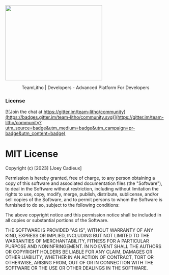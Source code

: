  <img align="center" class="img-responsive" src="./assets/logo_main.png" alt="" width="304" height="236">
<p align="center"> 
   TeamLitho | Developers - Advanced Platform For Developers
</p>


### License

[![Join the chat at https://gitter.im/team-litho/community](https://badges.gitter.im/team-litho/community.svg)](https://gitter.im/team-litho/community?utm_source=badge&utm_medium=badge&utm_campaign=pr-badge&utm_content=badge)

# MIT License

Copyright (c) [2023] [Joey Cadieux]

Permission is hereby granted, free of charge, to any person obtaining a copy
of this software and associated documentation files (the "Software"), to deal
in the Software without restriction, including without limitation the rights
to use, copy, modify, merge, publish, distribute, sublicense, and/or sell
copies of the Software, and to permit persons to whom the Software is
furnished to do so, subject to the following conditions:

The above copyright notice and this permission notice shall be included in all
copies or substantial portions of the Software.

THE SOFTWARE IS PROVIDED "AS IS", WITHOUT WARRANTY OF ANY KIND, EXPRESS OR
IMPLIED, INCLUDING BUT NOT LIMITED TO THE WARRANTIES OF MERCHANTABILITY,
FITNESS FOR A PARTICULAR PURPOSE AND NONINFRINGEMENT. IN NO EVENT SHALL THE
AUTHORS OR COPYRIGHT HOLDERS BE LIABLE FOR ANY CLAIM, DAMAGES OR OTHER
LIABILITY, WHETHER IN AN ACTION OF CONTRACT, TORT OR OTHERWISE, ARISING FROM,
OUT OF OR IN CONNECTION WITH THE SOFTWARE OR THE USE OR OTHER DEALINGS IN THE
SOFTWARE.